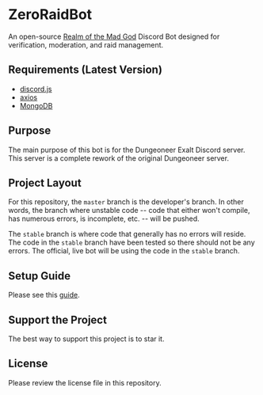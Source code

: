 # ZeroRaidBot
An open-source [Realm of the Mad God](https://www.realmofthemadgod.com/) Discord Bot designed for verification, moderation, and raid management.

## Requirements (Latest Version)
- [discord.js](https://discord.js.org/#/)
- [axios](https://www.npmjs.com/package/axios)
- [MongoDB](https://www.mongodb.com/)

## Purpose
The main purpose of this bot is for the Dungeoneer Exalt Discord server. This server is a complete rework of the original Dungeoneer server. 

## Project Layout
For this repository, the `master` branch is the developer's branch. In other words, the branch where unstable code -- code that either won't compile, has numerous errors, is incomplete, etc. -- will be pushed. 

The `stable` branch is where code that generally has no errors will reside. The code in the `stable` branch have been tested so there should not be any errors. The official, live bot will be using the code in the `stable` branch.

## Setup Guide
Please see this [guide](https://github.com/DungeoneerExalt/ZeroRaidBot/blob/master/md_img/SETUP.md).

## Support the Project
The best way to support this project is to star it. 

## License
Please review the license file in this repository.